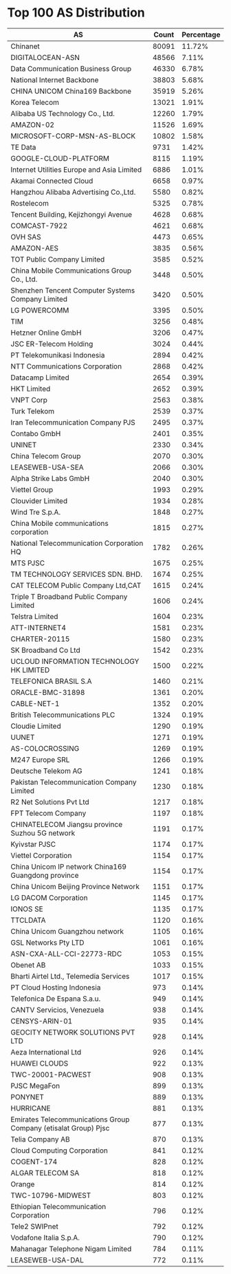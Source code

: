 # Top 100 AS Distribution
| AS | Count | Percentage |
|----|----|----|
| Chinanet | 80091 | 11.72% |
| DIGITALOCEAN-ASN | 48566 | 7.11% |
| Data Communication Business Group | 46330 | 6.78% |
| National Internet Backbone | 38803 | 5.68% |
| CHINA UNICOM China169 Backbone | 35919 | 5.26% |
| Korea Telecom | 13021 | 1.91% |
| Alibaba US Technology Co., Ltd. | 12260 | 1.79% |
| AMAZON-02 | 11526 | 1.69% |
| MICROSOFT-CORP-MSN-AS-BLOCK | 10802 | 1.58% |
| TE Data | 9731 | 1.42% |
| GOOGLE-CLOUD-PLATFORM | 8115 | 1.19% |
| Internet Utilities Europe and Asia Limited | 6886 | 1.01% |
| Akamai Connected Cloud | 6658 | 0.97% |
| Hangzhou Alibaba Advertising Co.,Ltd. | 5580 | 0.82% |
| Rostelecom | 5325 | 0.78% |
| Tencent Building, Kejizhongyi Avenue | 4628 | 0.68% |
| COMCAST-7922 | 4621 | 0.68% |
| OVH SAS | 4473 | 0.65% |
| AMAZON-AES | 3835 | 0.56% |
| TOT Public Company Limited | 3585 | 0.52% |
| China Mobile Communications Group Co., Ltd. | 3448 | 0.50% |
| Shenzhen Tencent Computer Systems Company Limited | 3420 | 0.50% |
| LG POWERCOMM | 3395 | 0.50% |
| TIM | 3256 | 0.48% |
| Hetzner Online GmbH | 3206 | 0.47% |
| JSC ER-Telecom Holding | 3024 | 0.44% |
| PT Telekomunikasi Indonesia | 2894 | 0.42% |
| NTT Communications Corporation | 2868 | 0.42% |
| Datacamp Limited | 2654 | 0.39% |
| HKT Limited | 2652 | 0.39% |
| VNPT Corp | 2563 | 0.38% |
| Turk Telekom | 2539 | 0.37% |
| Iran Telecommunication Company PJS | 2495 | 0.37% |
| Contabo GmbH | 2401 | 0.35% |
| UNINET | 2330 | 0.34% |
| China Telecom Group | 2070 | 0.30% |
| LEASEWEB-USA-SEA | 2066 | 0.30% |
| Alpha Strike Labs GmbH | 2040 | 0.30% |
| Viettel Group | 1993 | 0.29% |
| Clouvider Limited | 1934 | 0.28% |
| Wind Tre S.p.A. | 1848 | 0.27% |
| China Mobile communications corporation | 1815 | 0.27% |
| National Telecommunication Corporation HQ | 1782 | 0.26% |
| MTS PJSC | 1675 | 0.25% |
| TM TECHNOLOGY SERVICES SDN. BHD. | 1674 | 0.25% |
| CAT TELECOM Public Company Ltd,CAT | 1615 | 0.24% |
| Triple T Broadband Public Company Limited | 1606 | 0.24% |
| Telstra Limited | 1604 | 0.23% |
| ATT-INTERNET4 | 1581 | 0.23% |
| CHARTER-20115 | 1580 | 0.23% |
| SK Broadband Co Ltd | 1542 | 0.23% |
| UCLOUD INFORMATION TECHNOLOGY HK LIMITED | 1500 | 0.22% |
| TELEFONICA BRASIL S.A | 1460 | 0.21% |
| ORACLE-BMC-31898 | 1361 | 0.20% |
| CABLE-NET-1 | 1352 | 0.20% |
| British Telecommunications PLC | 1324 | 0.19% |
| Cloudie Limited | 1290 | 0.19% |
| UUNET | 1271 | 0.19% |
| AS-COLOCROSSING | 1269 | 0.19% |
| M247 Europe SRL | 1266 | 0.19% |
| Deutsche Telekom AG | 1241 | 0.18% |
| Pakistan Telecommunication Company Limited | 1230 | 0.18% |
| R2 Net Solutions Pvt Ltd | 1217 | 0.18% |
| FPT Telecom Company | 1197 | 0.18% |
| CHINATELECOM Jiangsu province Suzhou 5G network | 1191 | 0.17% |
| Kyivstar PJSC | 1174 | 0.17% |
| Viettel Corporation | 1154 | 0.17% |
| China Unicom IP network China169 Guangdong province | 1154 | 0.17% |
| China Unicom Beijing Province Network | 1151 | 0.17% |
| LG DACOM Corporation | 1145 | 0.17% |
| IONOS SE | 1135 | 0.17% |
| TTCLDATA | 1120 | 0.16% |
| China Unicom Guangzhou network | 1105 | 0.16% |
| GSL Networks Pty LTD | 1061 | 0.16% |
| ASN-CXA-ALL-CCI-22773-RDC | 1053 | 0.15% |
| Obenet AB | 1033 | 0.15% |
| Bharti Airtel Ltd., Telemedia Services | 1017 | 0.15% |
| PT Cloud Hosting Indonesia | 973 | 0.14% |
| Telefonica De Espana S.a.u. | 949 | 0.14% |
| CANTV Servicios, Venezuela | 938 | 0.14% |
| CENSYS-ARIN-01 | 935 | 0.14% |
| GEOCITY NETWORK SOLUTIONS PVT LTD | 928 | 0.14% |
| Aeza International Ltd | 926 | 0.14% |
| HUAWEI CLOUDS | 922 | 0.13% |
| TWC-20001-PACWEST | 908 | 0.13% |
| PJSC MegaFon | 899 | 0.13% |
| PONYNET | 889 | 0.13% |
| HURRICANE | 881 | 0.13% |
| Emirates Telecommunications Group Company (etisalat Group) Pjsc | 877 | 0.13% |
| Telia Company AB | 870 | 0.13% |
| Cloud Computing Corporation | 841 | 0.12% |
| COGENT-174 | 828 | 0.12% |
| ALGAR TELECOM SA | 818 | 0.12% |
| Orange | 814 | 0.12% |
| TWC-10796-MIDWEST | 803 | 0.12% |
| Ethiopian Telecommunication Corporation | 796 | 0.12% |
| Tele2 SWIPnet | 792 | 0.12% |
| Vodafone Italia S.p.A. | 790 | 0.12% |
| Mahanagar Telephone Nigam Limited | 784 | 0.11% |
| LEASEWEB-USA-DAL | 772 | 0.11% |
